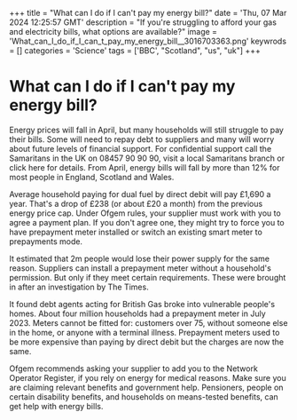 +++
title = "What can I do if I can't pay my energy bill?"
date = 'Thu, 07 Mar 2024 12:25:57 GMT'
description = "If you're struggling to afford your gas and electricity bills, what options are available?"
image = 'What_can_I_do_if_I_can_t_pay_my_energy_bill__3016703363.png'
keywrods =  []
categories = 'Science'
tags = ['BBC', "Scotland", "us", "uk"]
+++

# What can I do if I can't pay my energy bill?

Energy prices will fall in April, but many households will still struggle to pay their bills.
Some will need to repay debt to suppliers and many will worry about future levels of financial support.
For confidential support call the Samaritans in the UK on 08457 90 90 90, visit a local Samaritans branch or click here for details.
From April, energy bills will fall by more than 12% for most people in England, Scotland and Wales.

Average household paying for dual fuel by direct debit will pay £1,690 a year.
That<bb>'s a drop of £238 (or about £20 a month) from the previous energy price cap.
Under Ofgem rules, your supplier must work with you to agree a payment plan.
If you don<bb>'t agree one, they might try to force you to have prepayment meter installed or  switch an existing smart meter to prepayments mode.

It estimated that 2m people would lose their power supply for the same reason.
Suppliers can install a prepayment meter without a household<bb>'s permission.
But only if they meet certain requirements.
These were brought in after an investigation by The Times.

It found debt agents acting for British Gas broke into vulnerable people's homes.
About four million households had a prepayment meter in July 2023.
Meters cannot be fitted for: customers over 75, without someone else in the home, or anyone with a terminal illness.
Prepayment meters used to be more expensive than paying by direct debit but the charges are now the same.

Ofgem recommends asking your supplier to add you to the Network Operator Register, if you rely on energy for medical reasons.
Make sure you are claiming relevant benefits and government help.
Pensioners, people on certain disability benefits, and households on means-tested benefits, can get help with energy bills.


